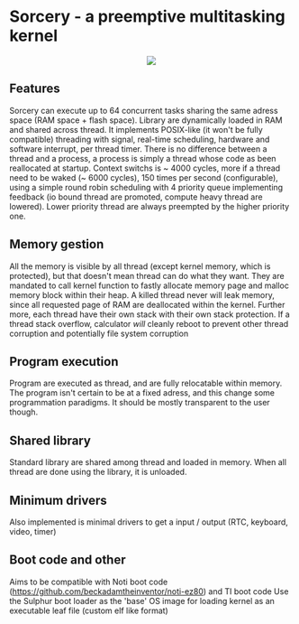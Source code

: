 

# Sorcery - a preemptive multitasking kernel

<p align="center">
<img src="https://i.imgur.com/i6wLFIz.png" />
</p>

## Features

Sorcery can execute up to 64 concurrent tasks sharing the same adress space (RAM space + flash space). Library are dynamically loaded in RAM and shared across thread. It implements POSIX-like (it won't be fully compatible) threading with signal, real-time scheduling, hardware and software interrupt, per thread timer. There is no difference between a thread and a process, a process is simply a thread whose code as been reallocated at startup.
Context switchs is ~ 4000 cycles, more if a thread need to be waked (~ 6000 cycles), 150 times per second (configurable), using a simple round robin scheduling with 4 priority queue implementing feedback (io bound thread are promoted, compute heavy thread are lowered). Lower priority thread are always preempted by the higher priority one.

## Memory gestion

All the memory is visible by all thread (except kernel memory, which is protected), but that doesn't mean thread can do what they want. They are mandated to call kernel function to fastly allocate memory page and malloc memory block within their heap. A killed thread never will leak memory, since all requested page of RAM are deallocated within the kernel. Further more, each thread have their own stack with their own stack protection. If a thread stack overflow, calculator *will* cleanly reboot to prevent other thread corruption and potentially file system corruption

## Program execution

Program are executed as thread, and are fully relocatable within memory. The program isn't certain to be at a fixed adress, and this change some programmation paradigms. It should be mostly transparent to the user though.

## Shared library

Standard library are shared among thread and loaded in memory. When all thread are done using the library, it is unloaded.

## Minimum drivers

Also implemented is minimal drivers to get a input / output (RTC, keyboard, video, timer)

## Boot code and other

Aims to be compatible with Noti boot code (https://github.com/beckadamtheinventor/noti-ez80) and TI boot code
Use the Sulphur boot loader as the 'base' OS image for loading kernel as an executable leaf file (custom elf like format)
